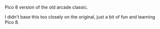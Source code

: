 Pico 8 version of the old arcade classic.

I didn't base this too closely on the original, just a bit of fun and learning Pico 8.
